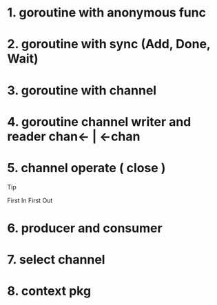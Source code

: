 # 1. goroutine with anonymous func
# 2. goroutine with sync (Add, Done, Wait)
# 3. goroutine with channel
# 4. goroutine channel writer and reader chan<- | <-chan
# 5. channel operate ( close )
> [!TIP]
> First In First Out

# 6. producer and consumer
# 7. select channel
# 8. context pkg